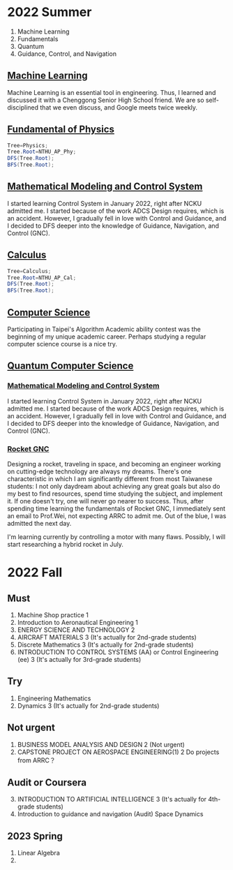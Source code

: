 # 2022 Summer
1. Machine Learning
2. Fundamentals
3. Quantum
4. Guidance, Control, and Navigation

## [Machine Learning](ML/ML.md)
Machine Learning is an essential tool in engineering. Thus, I learned and discussed it with a Chenggong Senior High School friend. We are so self-disciplined that we even discuss, and Google meets twice weekly.

## [Fundamental of Physics](Physics/Phy.md)
```java
Tree=Physics;
Tree.Root=NTHU_AP_Phy;
DFS(Tree.Root);
BFS(Tree.Root);
```
## [Mathematical Modeling and Control System](Control.md)
I started learning Control System in January 2022, right after NCKU admitted me. I started because of the work ADCS Design requires, which is an accident. However, I gradually fell in love with Control and Guidance, and I decided to DFS deeper into the knowledge of Guidance, Navigation, and Control (GNC).

## [Calculus](Calculus/Cal.md)
```java
Tree=Calculus;
Tree.Root=NTHU_AP_Cal;
DFS(Tree.Root);
BFS(Tree.Root);
```

## [Computer Science](CS/CS.md)
Participating in Taipei's Algorithm Academic ability contest was the beginning of my unique academic career. Perhaps studying a regular computer science course is a nice try.

## [Quantum Computer Science](CS/Quantum/Quantum_CS.md)

### [Mathematical Modeling and Control System](Control.md)
I started learning Control System in January 2022, right after NCKU admitted me. I started because of the work ADCS Design requires, which is an accident. However, I gradually fell in love with Control and Guidance, and I decided to DFS deeper into the knowledge of Guidance, Navigation, and Control (GNC).

### [Rocket GNC](RGNC.md)
Designing a rocket, traveling in space, and becoming an engineer working on cutting-edge technology are always my dreams. There's one characteristic in which I am significantly different from most Taiwanese students: I not only daydream about achieving any great goals but also do my best to find resources, spend time studying the subject, and implement it. If one doesn't try, one will never go nearer to success. Thus, after spending time learning the fundamentals of Rocket GNC, I immediately sent an email to Prof.Wei, not expecting ARRC to admit me. Out of the blue, I was admitted the next day. 

I'm learning currently by controlling a motor with many flaws. Possibly, I will start researching a hybrid rocket in July.
# 2022 Fall
## Must
1. Machine Shop practice 1
2. Introduction to Aeronautical Engineering 1
3. ENERGY SCIENCE AND TECHNOLOGY 2 
4. AIRCRAFT MATERIALS 3 (It's actually for 2nd-grade students)
5. Discrete Mathematics 3 (It's actually for 2nd-grade students)
6. INTRODUCTION TO CONTROL SYSTEMS (AA) or Control Engineering (ee) 3 (It's actually for 3rd-grade students)


## Try
1. Engineering Mathematics 
2. Dynamics 3 (It's actually for 2nd-grade students)
## Not urgent
1. BUSINESS MODEL ANALYSIS AND DESIGN 2 (Not urgent)
2. CAPSTONE PROJECT ON AEROSPACE ENGINEERING(1) 2 Do projects from ARRC？


## Audit or Coursera
3. INTRODUCTION TO ARTIFICIAL INTELLIGENCE 3 (It's actually for 4th-grade students)
4. Introduction to guidance and navigation (Audit)
Space Dynamics

## 2023 Spring
1. Linear Algebra
2. 
